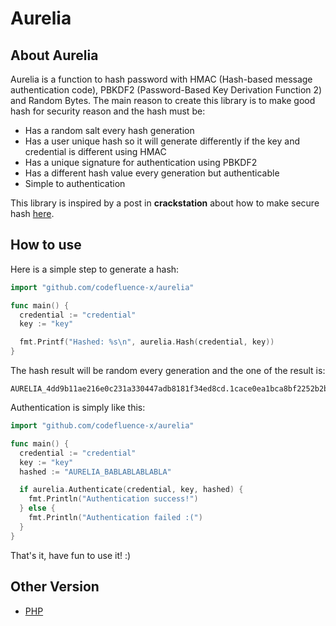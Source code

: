 # Aurelia

## About Aurelia

Aurelia is a function to hash password with HMAC (Hash-based message authentication code), PBKDF2 (Password-Based Key Derivation Function 2) and Random Bytes. The main reason to create this library is to make good hash for security reason and the hash must be:

- Has a random salt every hash generation
- Has a user unique hash so it will generate differently if the key and credential is different using HMAC
- Has a unique signature for authentication using PBKDF2
- Has a different hash value every generation but authenticable
- Simple to authentication

This library is inspired by a post in **crackstation** about how to make secure hash [here](https://crackstation.net/hashing-security.htm).

## How to use

Here is a simple step to generate a hash:

```go
import "github.com/codefluence-x/aurelia"

func main() {
  credential := "credential"
  key := "key"

  fmt.Printf("Hashed: %s\n", aurelia.Hash(credential, key))
}
```

The hash result will be random every generation and the one of the result is:

```text
AURELIA_4dd9b11ae216e0c231a330447adb8181f34ed8cd.1cace0ea1bca8bf2252b2b2a84148b630567772a.UC_46896b6a18f393cc6cbdf2664e0ba85ce7ba75db5d0e712eaedf690c337bfee2
```

Authentication is simply like this:

```go
import "github.com/codefluence-x/aurelia"

func main() {
  credential := "credential"
  key := "key"
  hashed := "AURELIA_BABLABLABLABLA"

  if aurelia.Authenticate(credential, key, hashed) {
    fmt.Println("Authentication success!")
  } else {
    fmt.Println("Authentication failed :(")
  }
}
```

That's it, have fun to use it! :)

## Other Version

- [PHP](https://github.com/insomnius/Aurphm)
